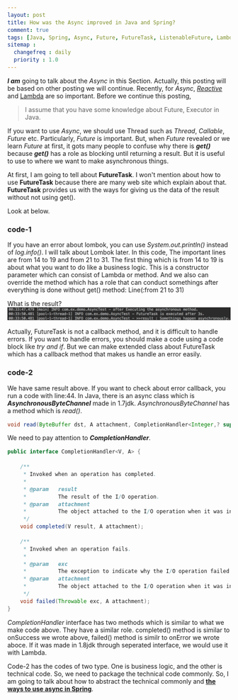 ```yaml
---
layout: post
title: How was the Async improved in Java and Spring?
comment: true
tags: [Java, Spring, Async, Future, FutureTask, ListenableFuture, Lambda]
sitemap :
  changefreq : daily
  priority : 1.0
---
```


***I am*** going to talk about the *Async* in this Section. Actually, this posting will be based on other posting we will continue. Recently, for *Async*, [*Reactive*](http://www.reactive-streams.org/) and [Lambda](http://www.oracle.com/webfolder/technetwork/tutorials/obe/java/Lambda-QuickStart/index.html) are so important. Before we continue this posting, 
> I assume that you have some knowledge about Future, Executor in Java.

If you want to use *Async*, we should use Thread such as *Thread*, *Callable*, *Future* etc. Particularly, *Future* is important. But, when *Future* revealed or we learn *Future* at first, it gots many people to confuse why there is ***get()*** because ***get()*** has a role as blocking until returning a result. But it is useful to use to where we want to make asynchronous things.

At first, I am going to tell about **FutureTask**. I won't mention about how to use **FutureTask** because there are many web site which explain about that. **FutureTask** provides us with the ways for giving us the data of the result without not using get().

Look at below.
### code-1
<script src="https://gist.github.com/ijunc2/f3cfc8b2711c29fc0daaae7b3df26f75.js"></script>

If you have an error about lombok, you can use *System.out.println()* instead of *log.info()*. I will talk about Lombok later. In this code, The important lines are from 14 to 19 and from 21 to 31. The first thing which is from 14 to 19 is about what you want to do like a business logic. This is a constructor parameter which can consist of Lambda or method. And we also can override the method which has a role that can conduct somethings after everything is done without get() method: Line(:from 21 to 31) 

What is the result?
![this project](/assets/img/post/2018-01-03-third/p1.png)

Actually, FutureTask is not a callback method, and it is difficult to handle errors. If you want to handle errors, you should make a code using a code block like *try and if*. But we can make extended class about FutureTask which has a callback method that makes us handle an error easily.
### code-2
<script src="https://gist.github.com/ijunc2/3e88119a6b557a528ecf997d5690c40e.js"></script>

We have same result above. If you want to check about error callback, you run a code with line:44. In Java, there is an async class which is ***AsynchronousByteChannel*** made in 1.7jdk. *AsynchronousByteChannel* has a method which is *read()*. 
```java
void read(ByteBuffer dst, A attachment, CompletionHandler<Integer,? super A> handler);
``` 
We need to pay attention to ***CompletionHandler***.
```java
public interface CompletionHandler<V, A> {

    /**
     * Invoked when an operation has completed.
     *
     * @param   result
     *          The result of the I/O operation.
     * @param   attachment
     *          The object attached to the I/O operation when it was initiated.
     */
    void completed(V result, A attachment);

    /**
     * Invoked when an operation fails.
     *
     * @param   exc
     *          The exception to indicate why the I/O operation failed
     * @param   attachment
     *          The object attached to the I/O operation when it was initiated.
     */
    void failed(Throwable exc, A attachment);
}
```
*CompletionHandler* interface has two methods which is similar to what we make code above. They have a similar role. completed() method is similar to onSuccess we wrote above, failed() method is similr to onError we wrote aboce. If it was made in 1.8jdk through seperated interface, we would use it with Lambda. 

Code-2 has the codes of two type. One is business logic, and the other is technical code. So, we need to package the technical code commonly. So, I am going to talk about how to abstract the technical commonly and [**the ways to use async in Spring**](/2018/01/06/forth.html).

<br/>



